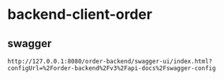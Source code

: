 # backend-client-order

## swagger

```http://127.0.0.1:8080/order-backend/swagger-ui/index.html?configUrl=%2Forder-backend%2Fv3%2Fapi-docs%2Fswagger-config```
